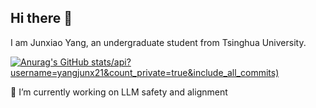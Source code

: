 ## Hi there 👋

<!--
**yangjunx21/yangjunx21** is a ✨ _special_ ✨ repository because its `README.md` (this file) appears on your GitHub profile.

Here are some ideas to get you started:

- 🔭 I’m currently working on ...
- 🌱 I’m currently learning ...
- 👯 I’m looking to collaborate on ...
- 🤔 I’m looking for help with ...
- 💬 Ask me about ...
- 📫 How to reach me: ...
- 😄 Pronouns: ...
- ⚡ Fun fact: ...
-->
I am Junxiao Yang, an undergraduate student from Tsinghua University.

[![Anurag's GitHub stats]([https://github-readme-stats-6yxwixh3d-junxiao-yangs-projects.vercel.app)/api?username=yangjunx21&count_private=true&include_all_commits)](https://github.com/anuraghazra/github-readme-stats)

🔭 I’m currently working on LLM safety and alignment
